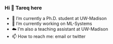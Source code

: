 ### Hi 👋 Tareq here

- 🔭 I’m currently a Ph.D. student at UW-Madison
- 🌱 I’m currently working on ML-Systems
- ☁️ I’m also a teaching assistant at UW-Madison
- 📫 How to reach me: email or twitter
